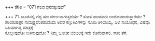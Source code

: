 +++
title = "071 ಗೆಲಿದ ಧನವಕ್ಕುವುದೆ"

+++
71. ಜೂಜಿನಲ್ಲಿ ಗೆದ್ದ ಹಣ ಜೀರ್ಣವಾಗುತ್ತದೆಯೇ ? ಸೋತ ಪಾಂಡವರು ಅಂಜಿದವರಾಗುತ್ತಾರೆಯೇ ? ಪಾಂಡುಪುತ್ರರ ಸಾಮಥ್ರ್ಯವೆಂತಹುದೆಂದು ಅವರ ಕಣ್ಣುಕಿವಿಗಳನ್ನು ನೋಡಿ ತಿಳಿಯಯ್ಯ. ಎಲೆ ಸುಯೋಧನ, ವಿಷವೂ ಸಿಹಿಯಾಗಿದ್ದ ಮಾತ್ರಕ್ಕೆ   
ಕೊಲ್ಲುವುದೋ ಉಳಿಸುವುದೋ ? ನಿಮ್ಮ ಜೂಜಿನ ಬೆಂಬಲಕ್ಕೆ ಇದೇ ಕೊನೆಯಾಗಲಿ. ಸಾಕು ತೆಗೆ.
